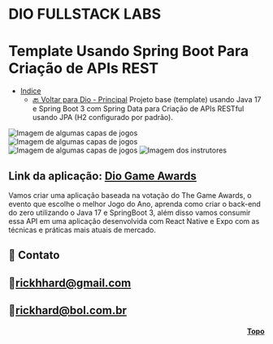 # DIO FULLSTACK LABS
# Template Usando Spring Boot Para Criação de APIs REST
  * [Indice](#funciona)
    * [🔙 Voltar para Dio - Principal](https://github.com/RickHardBR/DIO)
Projeto base (template) usando Java 17 e Spring Boot 3 com Spring Data para Criação de APIs RESTful usando JPA (H2 configurado por padrão).

<img src="https://lp.dio.me/wp-content/uploads/2022/12/Slice-1-1.png" alt="Imagem de algumas capas de jogos">
<img src="https://lp.dio.me/wp-content/uploads/2022/12/Slice-1-2.png" alt="Imagem de algumas capas de jogos">
<img src="https://user-images.githubusercontent.com/89301596/206350549-5f67afcd-87cb-4b86-a074-7dc2bc1379bb.png" alt="Imagem de algumas capas de jogos">
<img src="https://user-images.githubusercontent.com/89301596/206352116-45afc851-10e6-4c18-b379-3b725ab96e60.png" alt="Imagem dos instrutores">

## Link da aplicação: <a href="">Dio Game Awards</a>

Vamos criar uma aplicação baseada na votação do The Game Awards, o evento que escolhe o melhor Jogo do Ano, aprenda como criar o back-end do zero utilizando o Java 17 e SpringBoot 3, além disso vamos consumir essa API em uma aplicação desenvolvida com React Native e Expo com as técnicas e práticas mais atuais de mercado.


## 💛 Contato

## 📧rickhhard@gmail.com

## 📧rickhard@bol.com.br

<h4 align="right"><a href="#topo">Topo</a></h4>
